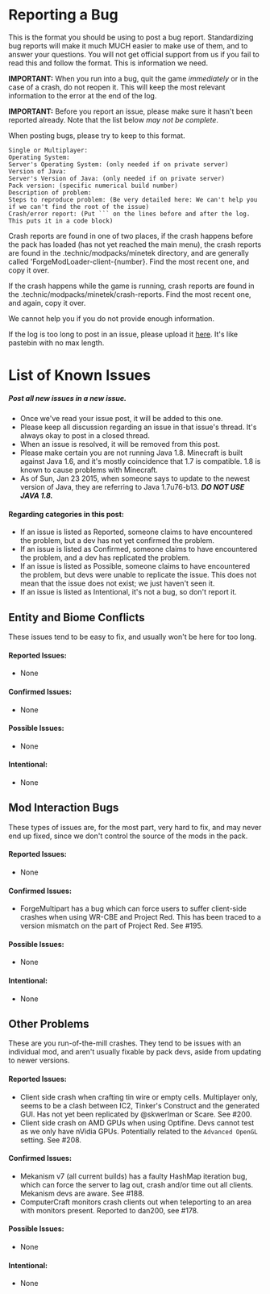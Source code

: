 Reporting a Bug
===
This is the format you should be using to post a bug report. Standardizing bug reports will make it much MUCH easier to make use of them, and to answer your questions. You will not get official support from us if you fail to read this and follow the format. This is information we need.

**IMPORTANT:** When you run into a bug, quit the game _immediately_ or in the case of a crash, do not reopen it. This will keep the most relevant information to the error at the end of the log.

**IMPORTANT:** Before you report an issue, please make sure it hasn't been reported already. Note that the list below _may not be complete_. 

When posting bugs, please try to keep to this format.

```
Single or Multiplayer:
Operating System:
Server's Operating System: (only needed if on private server)
Version of Java:
Server's Version of Java: (only needed if on private server)
Pack version: (specific numerical build number)
Description of problem:
Steps to reproduce problem: (Be very detailed here: We can't help you if we can't find the root of the issue)
Crash/error report: (Put ``` on the lines before and after the log. This puts it in a code block)
```

Crash reports are found in one of two places, if the crash happens before the pack has loaded (has not yet reached the main menu), the crash reports are found in the .technic/modpacks/minetek directory, and are generally called 'ForgeModLoader-client-{number}. Find the most recent one, and copy it over.

If the crash happens while the game is running, crash reports are found in the .technic/modpacks/minetek/crash-reports. Find the most recent one, and again, copy it over.

We cannot help you if you do not provide enough information.

If the log is too long to post in an issue, please upload it [here](http://paste.ubuntu.com/). It's like pastebin with no max length.

List of Known Issues
===

##### Post all new issues in a new issue.
* Once we've read your issue post, it will be added to this one.
* Please keep all discussion regarding an issue in that issue's thread. It's always okay to post in a closed thread.
* When an issue is resolved, it will be removed from this post.
* Please make certain you are not running Java 1.8. Minecraft is built against Java 1.6, and it's mostly coincidence that 1.7 is compatible. 1.8 is known to cause problems with Minecraft.
* As of Sun, Jan 23 2015, when someone says to update to the newest version of Java, they are referring to Java 1.7u76-b13. __*DO NOT USE JAVA 1.8.*__

#### Regarding categories in this post:
* If an issue is listed as Reported, someone claims to have encountered the problem, but a dev has not yet confirmed the problem.
* If an issue is listed as Confirmed, someone claims to have encountered the problem, and a dev has replicated the problem.
* If an issue is listed as Possible, someone claims to have encountered the problem, but devs were unable to replicate the issue. This does not mean that the issue does not exist; we just haven't seen it.
* If an issue is listed as Intentional, it's not a bug, so don't report it.

## Entity and Biome Conflicts

These issues tend to be easy to fix, and usually won't be here for too long.

#### Reported Issues:
* None

#### Confirmed Issues:
* None

#### Possible Issues:
* None

#### Intentional:
* None

## Mod Interaction Bugs

These types of issues are, for the most part, very hard to fix, and may never end up fixed, since we don't control the source of the mods in the pack.

#### Reported Issues:
* None

#### Confirmed Issues:
* ForgeMultipart has a bug which can force users to suffer client-side crashes when using WR-CBE and Project Red. This has been traced to a version mismatch on the part of Project Red. See #195.

#### Possible Issues:
* None

#### Intentional:
* None

## Other Problems

These are you run-of-the-mill crashes. They tend to be issues with an individual mod, and aren't usually fixable by pack devs, aside from updating to newer versions.

#### Reported Issues:
* Client side crash when crafting tin wire or empty cells. Multiplayer only, seems to be a clash between IC2, Tinker's Construct and the generated GUI. Has not yet been replicated by @skwerlman or Scare. See #200.
* Client side crash on AMD GPUs when using Optifine. Devs cannot test as we only have nVidia GPUs. Potentially related to the `Advanced OpenGL` setting. See #208.

#### Confirmed Issues:
* Mekanism v7 (all current builds) has a faulty HashMap iteration bug, which can force the server to lag out, crash and/or time out all clients. Mekanism devs are aware. See #188.
* ComputerCraft monitors crash clients out when teleporting to an area with monitors present. Reported to dan200, see #178.

#### Possible Issues:
* None

#### Intentional:
* None
